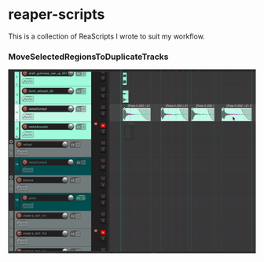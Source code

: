 # reaper-scripts

This is a collection of ReaScripts I wrote to suit my workflow.

### MoveSelectedRegionsToDuplicateTracks

![MoveSelectedRegionsToDuplicateTracks](./gif/MoveSelectedRegionsToDuplicateTracks.gif)